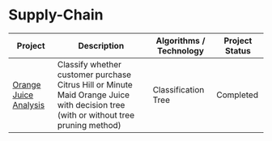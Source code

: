 # Supply-Chain

| Project | Description | Algorithms / Technology | Project Status |
| --- | --- | --- | --- |
| [Orange Juice Analysis ](https://github.com/yovalishere/Supply-Chain/tree/main/Orange%20Juice%20Analysis) | Classify whether customer purchase Citrus Hill or Minute Maid Orange Juice with decision tree (with or without tree pruning method) | Classification Tree | Completed |

